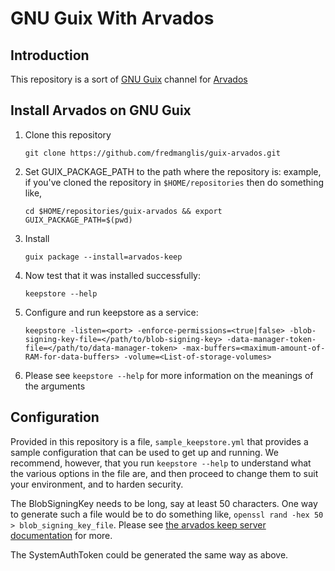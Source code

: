 # GNU Guix With Arvados

## Introduction

This repository is a sort of [GNU Guix](https://www.gnu.org/software/guix/) channel for [Arvados](https://arvados.org/)

## Install Arvados on GNU Guix

1. Clone this repository

	`git clone https://github.com/fredmanglis/guix-arvados.git`

2. Set GUIX_PACKAGE_PATH to the path where the repository is: example, if you've cloned the repository in `$HOME/repositories` then do something like, 

	`cd $HOME/repositories/guix-arvados && export GUIX_PACKAGE_PATH=$(pwd)`

3. Install

	`guix package --install=arvados-keep`

4. Now test that it was installed successfully:

	`keepstore --help`

5. Configure and run keepstore as a service:

	`keepstore -listen=<port> -enforce-permissions=<true|false> -blob-signing-key-file=</path/to/blob-signing-key> -data-manager-token-file=</path/to/data-manager-token> -max-buffers=<maximum-amount-of-RAM-for-data-buffers> -volume=<List-of-storage-volumes>`

6. Please see `keepstore --help` for more information on the meanings of the arguments

## Configuration

Provided in this repository is a file, `sample_keepstore.yml` that provides a sample configuration that can be used to get up and running.
We recommend, however, that you run `keepstore --help` to understand what the various options in the file are, and then proceed to change them to suit your environment, and to harden security.

The BlobSigningKey needs to be long, say at least 50 characters. One way to generate such a file would be to do something like, `openssl rand -hex 50 > blob_signing_key_file`. Please see [the arvados keep server documentation](https://doc.arvados.org/install/install-keepstore.html) for more.

The SystemAuthToken could be  generated the same way as above.
